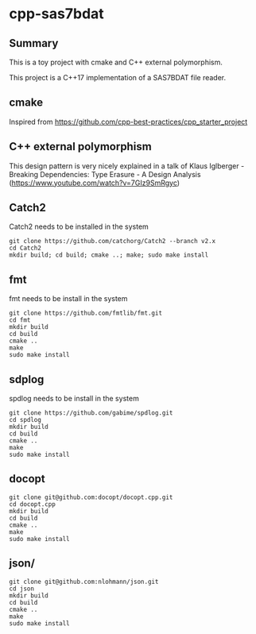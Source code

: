 # cpp-sas7bdat

## Summary
This is a toy project with cmake and C++ external polymorphism.

This project is a C++17 implementation of a SAS7BDAT file reader.

## cmake

Inspired from https://github.com/cpp-best-practices/cpp_starter_project

## C++ external polymorphism

This design pattern is very nicely explained in a talk of Klaus Iglberger - Breaking Dependencies: Type Erasure - A Design Analysis (https://www.youtube.com/watch?v=7GIz9SmRgyc)


## Catch2
Catch2 needs to be installed in the system

    git clone https://github.com/catchorg/Catch2 --branch v2.x
    cd Catch2
    mkdir build; cd build; cmake ..; make; sudo make install

## fmt
fmt needs to be install in the system

    git clone https://github.com/fmtlib/fmt.git
    cd fmt
    mkdir build
    cd build
    cmake ..
    make
    sudo make install

## sdplog
spdlog needs to be install in the system

    git clone https://github.com/gabime/spdlog.git
    cd spdlog
    mkdir build
    cd build
    cmake ..
    make
    sudo make install

## docopt

    git clone git@github.com:docopt/docopt.cpp.git
    cd docopt.cpp
    mkdir build
    cd build
    cmake ..
    make
    sudo make install

## json/

    git clone git@github.com:nlohmann/json.git
    cd json
    mkdir build
    cd build
    cmake ..
    make
    sudo make install
   